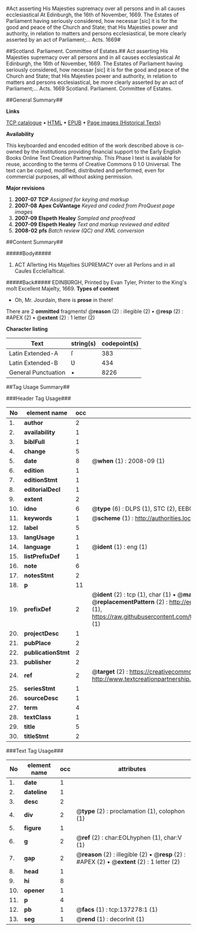 #Act asserting His Majesties supremacy over all persons and in all causes ecclesiastical At Edinburgh, the 16th of November, 1669. The Estates of Parliament having seriously considered, how necessar [sic] it is for the good and peace of the Church and State; that His Majesties power and authority, in relation to matters and persons ecclesiastical, be more clearly asserted by an act of Parliament;... Acts. 1669#

##Scotland. Parliament. Committee of Estates.##
Act asserting His Majesties supremacy over all persons and in all causes ecclesiastical At Edinburgh, the 16th of November, 1669. The Estates of Parliament having seriously considered, how necessar [sic] it is for the good and peace of the Church and State; that His Majesties power and authority, in relation to matters and persons ecclesiastical, be more clearly asserted by an act of Parliament;...
Acts. 1669
Scotland. Parliament. Committee of Estates.

##General Summary##

**Links**

[TCP catalogue](http://www.ota.ox.ac.uk/tcp/)  • 
[HTML](http://tei.it.ox.ac.uk/tcp/Texts-HTML/free/A92/A92479.html)  • 
[EPUB](http://tei.it.ox.ac.uk/tcp/Texts-EPUB/free/A92/A92479.epub) • 
[Page images (Historical Texts)](https://data.historicaltexts.jisc.ac.uk/view?pubId=eebo-99897086e&pageId=eebo-99897086e-137278-1)

**Availability**

This keyboarded and encoded edition of the
	       work described above is co-owned by the institutions
	       providing financial support to the Early English Books
	       Online Text Creation Partnership. This Phase I text is
	       available for reuse, according to the terms of Creative
	       Commons 0 1.0 Universal. The text can be copied,
	       modified, distributed and performed, even for
	       commercial purposes, all without asking permission.

**Major revisions**

1. __2007-07__ __TCP__ *Assigned for keying and markup*
1. __2007-08__ __Apex CoVantage__ *Keyed and coded from ProQuest page images*
1. __2007-09__ __Elspeth Healey__ *Sampled and proofread*
1. __2007-09__ __Elspeth Healey__ *Text and markup reviewed and edited*
1. __2008-02__ __pfs__ *Batch review (QC) and XML conversion*

##Content Summary##

#####Body#####

1. ACT Aſſerting His Majeſties SUPREMACY over all Perſons and in all Cauſes Eccleſiaſtical.

#####Back#####
EDINBƲRGH, Printed by Evan Tyler, Printer to the King's moſt Excellent Majeſty, 1669.
**Types of content**

  * Oh, Mr. Jourdain, there is **prose** in there!

There are 2 **ommitted** fragments! 
 @__reason__ (2) : illegible (2)  •  @__resp__ (2) : #APEX (2)  •  @__extent__ (2) : 1 letter (2)

**Character listing**


|Text|string(s)|codepoint(s)|
|---|---|---|
|Latin Extended-A|ſ|383|
|Latin Extended-B|Ʋ|434|
|General Punctuation|•|8226|

##Tag Usage Summary##

###Header Tag Usage###

|No|element name|occ|attributes|
|---|---|---|---|
|1.|__author__|2||
|2.|__availability__|1||
|3.|__biblFull__|1||
|4.|__change__|5||
|5.|__date__|8| @__when__ (1) : 2008-09 (1)|
|6.|__edition__|1||
|7.|__editionStmt__|1||
|8.|__editorialDecl__|1||
|9.|__extent__|2||
|10.|__idno__|6| @__type__ (6) : DLPS (1), STC (2), EEBO-CITATION (1), PROQUEST (1), VID (1)|
|11.|__keywords__|1| @__scheme__ (1) : http://authorities.loc.gov/ (1)|
|12.|__label__|5||
|13.|__langUsage__|1||
|14.|__language__|1| @__ident__ (1) : eng (1)|
|15.|__listPrefixDef__|1||
|16.|__note__|6||
|17.|__notesStmt__|2||
|18.|__p__|11||
|19.|__prefixDef__|2| @__ident__ (2) : tcp (1), char (1)  •  @__matchPattern__ (2) : ([0-9\-]+):([0-9IVX]+) (1), (.+) (1)  •  @__replacementPattern__ (2) : http://eebo.chadwyck.com/downloadtiff?vid=$1&page=$2 (1), https://raw.githubusercontent.com/textcreationpartnership/Texts/master/tcpchars.xml#$1 (1)|
|20.|__projectDesc__|1||
|21.|__pubPlace__|2||
|22.|__publicationStmt__|2||
|23.|__publisher__|2||
|24.|__ref__|2| @__target__ (2) : https://creativecommons.org/publicdomain/zero/1.0/ (1), http://www.textcreationpartnership.org/docs/. (1)|
|25.|__seriesStmt__|1||
|26.|__sourceDesc__|1||
|27.|__term__|4||
|28.|__textClass__|1||
|29.|__title__|5||
|30.|__titleStmt__|2||


###Text Tag Usage###

|No|element name|occ|attributes|
|---|---|---|---|
|1.|__date__|1||
|2.|__dateline__|1||
|3.|__desc__|2||
|4.|__div__|2| @__type__ (2) : proclamation (1), colophon (1)|
|5.|__figure__|1||
|6.|__g__|2| @__ref__ (2) : char:EOLhyphen (1), char:V (1)|
|7.|__gap__|2| @__reason__ (2) : illegible (2)  •  @__resp__ (2) : #APEX (2)  •  @__extent__ (2) : 1 letter (2)|
|8.|__head__|1||
|9.|__hi__|8||
|10.|__opener__|1||
|11.|__p__|4||
|12.|__pb__|1| @__facs__ (1) : tcp:137278:1 (1)|
|13.|__seg__|1| @__rend__ (1) : decorInit (1)|
